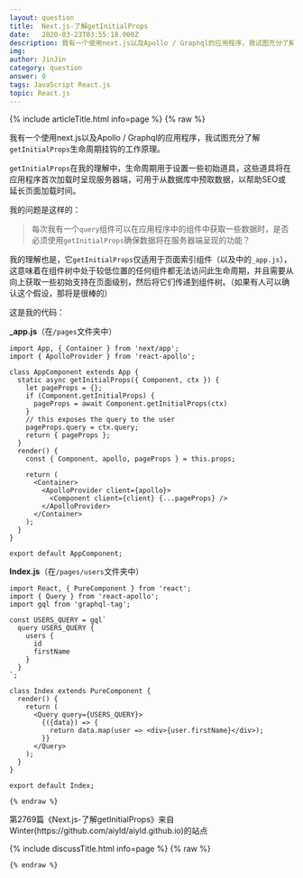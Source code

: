 ```yaml
---
layout: question
title:  Next.js-了解getInitialProps
date:   2020-03-23T03:55:18.000Z
description: 我有一个使用next.js以及Apollo / Graphql的应用程序，我试图充分了解getInitialProps生命周期挂钩的工作原理。getI...
img: 
author: JinJin
category: question
answer: 0
tags: JavaScript React.js
topic: React.js
---
```

<div class="article-root">
  <div class="article">
    {% include articleTitle.html info=page %}
    {% raw %}
    <div class="article-content"><p><font style="vertical-align: inherit;"><font style="vertical-align: inherit;">我有一个使用next.js以及Apollo / Graphql的应用程序，我试图充分了解</font></font><code>getInitialProps</code><font style="vertical-align: inherit;"><font style="vertical-align: inherit;">生命周期挂钩的工作原理。</font></font></p>

<p><font style="vertical-align: inherit;"></font><code>getInitialProps</code><font style="vertical-align: inherit;"><font style="vertical-align: inherit;">在我的理解中</font><font style="vertical-align: inherit;">，生命周期</font><font style="vertical-align: inherit;">用于设置一些初始道具，这些道具将在应用程序首次加载时呈现服务器端，可用于从数据库中预取数据，以帮助SEO或延长页面加载时间。</font></font></p>

<p><font style="vertical-align: inherit;"><font style="vertical-align: inherit;">我的问题是这样的：</font></font></p>

<blockquote>
  <p><font style="vertical-align: inherit;"><font style="vertical-align: inherit;">每次我有一个</font></font><code>query</code><font style="vertical-align: inherit;"><font style="vertical-align: inherit;">组件可以在应用程序中</font><font style="vertical-align: inherit;">的</font><font style="vertical-align: inherit;">组件中获取一些数据时，是否必须使用</font></font><code>getInitialProps</code><font style="vertical-align: inherit;"><font style="vertical-align: inherit;">确保数据将在服务器端呈现的功能？</font></font></p>
</blockquote>

<p><font style="vertical-align: inherit;"><font style="vertical-align: inherit;">我的理解也是，它</font></font><code>getInitialProps</code><font style="vertical-align: inherit;"><font style="vertical-align: inherit;">仅适用于页面索引组件（以及中的</font></font><code>_app.js</code><font style="vertical-align: inherit;"><font style="vertical-align: inherit;">），这意味着在组件树中处于较低位置的任何组件都无法访问此生命周期，并且需要从向上获取一些初始支持在页面级别，然后将它们传递到组件树。</font><font style="vertical-align: inherit;">（如果有人可以确认这个假设，那将是很棒的）</font></font></p>

<p><font style="vertical-align: inherit;"><font style="vertical-align: inherit;">这是我的代码：</font></font></p>

<p><strong><font style="vertical-align: inherit;"><font style="vertical-align: inherit;">_app.js</font></font></strong><font style="vertical-align: inherit;"><font style="vertical-align: inherit;">（在</font></font><code>/pages</code><font style="vertical-align: inherit;"><font style="vertical-align: inherit;">文件夹中）</font></font></p>

<pre><code>import App, { Container } from 'next/app';<font></font>
import { ApolloProvider } from 'react-apollo';<font></font>
<font></font>
class AppComponent extends App {<font></font>
  static async getInitialProps({ Component, ctx }) {<font></font>
    let pageProps = {};<font></font>
    if (Component.getInitialProps) {<font></font>
      pageProps = await Component.getInitialProps(ctx)<font></font>
    }<font></font>
    // this exposes the query to the user<font></font>
    pageProps.query = ctx.query;<font></font>
    return { pageProps };<font></font>
  }<font></font>
  render() {<font></font>
    const { Component, apollo, pageProps } = this.props;<font></font>
<font></font>
    return (<font></font>
      &lt;Container&gt;<font></font>
        &lt;ApolloProvider client={apollo}&gt; <font></font>
          &lt;Component client={client} {...pageProps} /&gt;               <font></font>
        &lt;/ApolloProvider&gt;<font></font>
      &lt;/Container&gt;<font></font>
    );<font></font>
  }<font></font>
}<font></font>
<font></font>
export default AppComponent;<font></font>
</code></pre>

<p><strong><font style="vertical-align: inherit;"><font style="vertical-align: inherit;">Index.js</font></font></strong><font style="vertical-align: inherit;"><font style="vertical-align: inherit;">（在</font></font><code>/pages/users</code><font style="vertical-align: inherit;"><font style="vertical-align: inherit;">文件夹中）</font></font></p>

<pre><code>import React, { PureComponent } from 'react';<font></font>
import { Query } from 'react-apollo';<font></font>
import gql from 'graphql-tag';<font></font>
<font></font>
const USERS_QUERY = gql`<font></font>
  query USERS_QUERY {<font></font>
    users {<font></font>
      id<font></font>
      firstName<font></font>
    } <font></font>
  }<font></font>
`;<font></font>
<font></font>
class Index extends PureComponent {<font></font>
  render() {<font></font>
    return (<font></font>
      &lt;Query query={USERS_QUERY}&gt;<font></font>
        {({data}) =&gt; {<font></font>
          return data.map(user =&gt; &lt;div&gt;{user.firstName}&lt;/div&gt;);<font></font>
        }}<font></font>
      &lt;/Query&gt;<font></font>
    );<font></font>
  }<font></font>
}<font></font>
<font></font>
export default Index;<font></font>
</code></pre></div>
    {% endraw %}
  </div>
  <p class="winter_mark">第2769篇《Next.js-了解getInitialProps》来自Winter(https://github.com/aiyld/aiyld.github.io)的站点</p>
  <div class="discuss-wrapper">
    {% include discussTitle.html info=page %}
    {% raw %}
    
    {% endraw %}
  </div>
<div>
